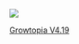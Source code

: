 ![](https://komarev.com/ghpvc/?username=GrowHax&style=flat-square)

<a href="#" class="button">Growtopia V4.19</a>

